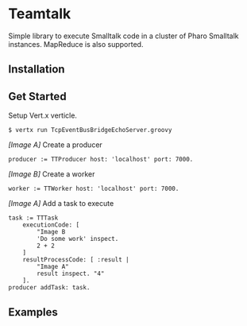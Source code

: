 # Teamtalk

Simple library to execute Smalltalk code in a cluster of Pharo Smalltalk instances.
MapReduce is also supported.

## Installation

## Get Started
Setup Vert.x verticle.

```
$ vertx run TcpEventBusBridgeEchoServer.groovy
```

*[Image A]* Create a producer

```smalltalk
producer := TTProducer host: 'localhost' port: 7000.
```

*[Image B]* Create a worker

```smalltalk
worker := TTWorker host: 'localhost' port: 7000.
```

*[Image A]* Add a task to execute

```smalltalk
task := TTTask	executionCode: [
		"Image B
		'Do some work' inspect.
		2 + 2	]	resultProcessCode: [ :result |
		"Image A"		result inspect. "4"	].producer addTask: task.
```


## Examples


